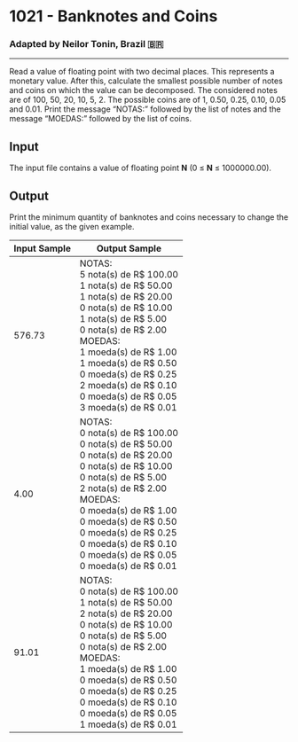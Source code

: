 # 1021 - Banknotes and Coins
### Adapted by Neilor Tonin, Brazil <span>&#x1f1e7;&#x1f1f7;</span>
---

Read a value of floating point with two decimal places. This represents a monetary value. After this, calculate the smallest possible number of notes and coins on which the value can be decomposed. The considered notes are of 100, 50, 20, 10, 5, 2. The possible coins are of 1, 0.50, 0.25, 0.10, 0.05 and 0.01. Print the message “NOTAS:” followed by the list of notes and the message “MOEDAS:” followed by the list of coins.

## Input

The input file contains a value of floating point **N** (0 ≤ **N** ≤ 1000000.00).

## Output

Print the minimum quantity of banknotes and coins necessary to change the initial value, as the given example.

| Input Sample | Output Sample |
| --- | --- |
|576.73|NOTAS:</br>5 nota(s) de R$ 100.00</br>1 nota(s) de R$ 50.00</br>1 nota(s) de R$ 20.00</br>0 nota(s) de R$ 10.00</br>1 nota(s) de R$ 5.00</br>0 nota(s) de R$ 2.00</br>MOEDAS:</br>1 moeda(s) de R$ 1.00</br>1 moeda(s) de R$ 0.50</br>0 moeda(s) de R$ 0.25</br>2 moeda(s) de R$ 0.10</br>0 moeda(s) de R$ 0.05</br>3 moeda(s) de R$ 0.01|
|4.00|NOTAS:</br>0 nota(s) de R$ 100.00</br>0 nota(s) de R$ 50.00</br>0 nota(s) de R$ 20.00</br>0 nota(s) de R$ 10.00</br>0 nota(s) de R$ 5.00</br>2 nota(s) de R$ 2.00</br>MOEDAS:</br>0 moeda(s) de R$ 1.00</br>0 moeda(s) de R$ 0.50</br>0 moeda(s) de R$ 0.25</br>0 moeda(s) de R$ 0.10</br>0 moeda(s) de R$ 0.05</br>0 moeda(s) de R$ 0.01|
|91.01|NOTAS:</br>0 nota(s) de R$ 100.00</br>1 nota(s) de R$ 50.00</br>2 nota(s) de R$ 20.00</br>0 nota(s) de R$ 10.00</br>0 nota(s) de R$ 5.00</br>0 nota(s) de R$ 2.00</br>MOEDAS:</br>1 moeda(s) de R$ 1.00</br>0 moeda(s) de R$ 0.50</br>0 moeda(s) de R$ 0.25</br>0 moeda(s) de R$ 0.10</br>0 moeda(s) de R$ 0.05</br>1 moeda(s) de R$ 0.01|